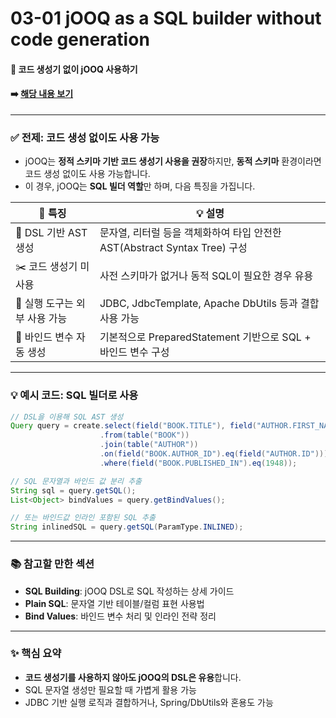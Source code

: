 # 03-01 jOOQ as a SQL builder without code generation

#### 📘 코드 생성기 없이 jOOQ 사용하기

#### ➡️ [해당 내용 보기](https://www.jooq.org/doc/3.20/manual/getting-started/use-cases/jooq-as-a-sql-builder-without-codegeneration/)

---

### ✅ 전제: 코드 생성 없이도 사용 가능

* jOOQ는 **정적 스키마 기반 코드 생성기 사용을 권장**하지만, **동적 스키마** 환경이라면 코드 생성 없이도 사용 가능합니다.
* 이 경우, jOOQ는 **SQL 빌더 역할**만 하며, 다음 특징을 가집니다.

| 🎯 특징              | 💡 설명                                                 |
| ------------------ | ----------------------------------------------------- |
| 🧱 DSL 기반 AST 생성   | 문자열, 리터럴 등을 객체화하여 타입 안전한 AST(Abstract Syntax Tree) 구성 |
| ✂️ 코드 생성기 미사용      | 사전 스키마가 없거나 동적 SQL이 필요한 경우 유용                         |
| 🔁 실행 도구는 외부 사용 가능 | JDBC, JdbcTemplate, Apache DbUtils 등과 결합 사용 가능        |
| 🧪 바인드 변수 자동 생성    | 기본적으로 PreparedStatement 기반으로 SQL + 바인드 변수 구성          |

---

### 💡 예시 코드: SQL 빌더로 사용

```java
// DSL을 이용해 SQL AST 생성
Query query = create.select(field("BOOK.TITLE"), field("AUTHOR.FIRST_NAME"), field("AUTHOR.LAST_NAME"))
                    .from(table("BOOK"))
                    .join(table("AUTHOR"))
                    .on(field("BOOK.AUTHOR_ID").eq(field("AUTHOR.ID")))
                    .where(field("BOOK.PUBLISHED_IN").eq(1948));

// SQL 문자열과 바인드 값 분리 추출
String sql = query.getSQL();
List<Object> bindValues = query.getBindValues();

// 또는 바인드값 인라인 포함된 SQL 추출
String inlinedSQL = query.getSQL(ParamType.INLINED);
```

---

### 📚 참고할 만한 섹션

* **SQL Building**: jOOQ DSL로 SQL 작성하는 상세 가이드
* **Plain SQL**: 문자열 기반 테이블/컬럼 표현 사용법
* **Bind Values**: 바인드 변수 처리 및 인라인 전략 정리

---

### ✨ 핵심 요약

* **코드 생성기를 사용하지 않아도 jOOQ의 DSL은 유용**합니다.
* SQL 문자열 생성만 필요할 때 가볍게 활용 가능
* JDBC 기반 실행 로직과 결합하거나, Spring/DbUtils와 혼용도 가능
